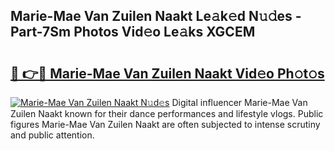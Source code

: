 ## Marie-Mae Van Zuilen Naakt Le𝚊k𝚎d N𝚞𝚍es - Part-7Sm Photos Vid𝚎o Le𝚊ks XGCEM

# <h2><a href="http://fbaskjz.evod.top/?m=Marie-Mae+Van+Zuilen+Naakt">🔗 👉🔴 Marie-Mae Van Zuilen Naakt Vid𝚎o Ph𝚘t𝚘s</a></h2>

[![Marie-Mae Van Zuilen Naakt N𝚞d𝚎s](https://i.imgur.com/8V9OHl7.gif)](http://fbaskjz.evod.top/?m=Marie-Mae+Van+Zuilen+Naakt)
Digital influencer Marie-Mae Van Zuilen Naakt known for their dance performances and lifestyle vlogs. Public figures Marie-Mae Van Zuilen Naakt are often subjected to intense scrutiny and public attention. 
